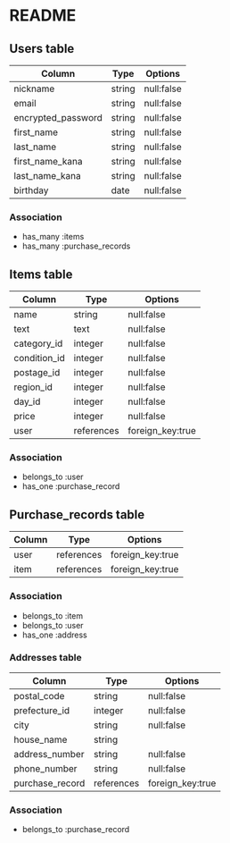 # README

## Users table

| Column             | Type    | Options    | 
| ------------------ | ------- | ---------- | 
| nickname           | string  | null:false | 
| email              | string  | null:false | 
| encrypted_password | string  | null:false | 
| first_name         | string  | null:false | 
| last_name          | string  | null:false | 
| first_name_kana    | string  | null:false | 
| last_name_kana     | string  | null:false | 
| birthday           | date    | null:false | 

<!-- password → encrypted_password -->
<!-- deviseでのユーザー管理機能を実装するときは、passwordだとセキュリティの観点から好ましくないため、encrypted_passwordとすればデフォルトでカラムが作成され、暗号化したpasswordを保存することが必須となる。 -->
<!-- 誕生日にはdate型を使う -->

### Association

- has_many :items
- has_many :purchase_records

## Items table

| Column          | Type       | Options          | 
| --------------- | ---------- | ---------------- |  
| name            | string     | null:false       | 
| text            | text       | null:false       | 
| category_id     | integer    | null:false       | 
| condition_id    | integer    | null:false       | 
| postage_id      | integer    | null:false       | 
| region_id       | integer    | null:false       | 
| day_id          | integer    | null:false       | 
| price           | integer    | null:false       | 
| user            | references | foreign_key:true | 

<!-- item_nameというカラム名にすると、@item.item_nameとなってしまうため、名前カラムはnameのみが好ましい -->
<!-- imageカラムはactive_storage導入時に自動でテーブルなどが生成されるため、不要 -->
<!-- ActiveHashで実装予定のカラムはinteger型。理由として、ActiveHashは絶対に変わらない文字列のデータを数値として管理するときに使うため。_idをつけておくと実装に便利-->
<!-- reference型のときは_idは不要 -->

### Association

- belongs_to :user
- has_one :purchase_record

<!-- belongs_toのあとは単数形のテーブル名。 -->
<!-- has_oneのあとは単数形のテーブル名 -->

## Purchase_records table

| Column | Type       | Options          | 
| ------ | ---------- | ---------------- | 
| user   | references | foreign_key:true | 
| item   | references | foreign_key:true | 

### Association

- belongs_to :item
- belongs_to :user
- has_one :address

### Addresses table

| Column          | Type       | Options          | 
| --------------- | ---------- | ---------------- | 
| postal_code     | string     | null:false       | 
| prefecture_id   | integer    | null:false       | 
| city            | string     | null:false       | 
| house_name      | string     |                  |
| address_number  | string     | null:false       | 
| phone_number    | string     | null:false       | 
| purchase_record | references | foreign_key:true |

<!-- belongs_to :purchase_recordに合わせてカラム名もpurchase_recordにする -->

### Association

- belongs_to :purchase_record
